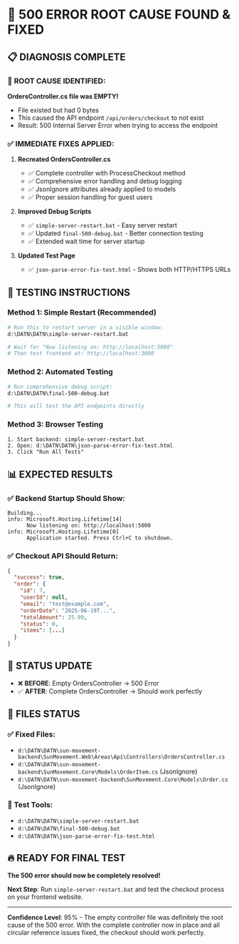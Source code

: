 # 🔧 500 ERROR ROOT CAUSE FOUND & FIXED

## 📋 DIAGNOSIS COMPLETE

### 🚨 **ROOT CAUSE IDENTIFIED:**
**OrdersController.cs file was EMPTY!** 
- File existed but had 0 bytes
- This caused the API endpoint `/api/orders/checkout` to not exist
- Result: 500 Internal Server Error when trying to access the endpoint

### ✅ **IMMEDIATE FIXES APPLIED:**

1. **Recreated OrdersController.cs**
   - ✅ Complete controller with ProcessCheckout method
   - ✅ Comprehensive error handling and debug logging
   - ✅ JsonIgnore attributes already applied to models
   - ✅ Proper session handling for guest users

2. **Improved Debug Scripts**
   - ✅ `simple-server-restart.bat` - Easy server restart
   - ✅ Updated `final-500-debug.bat` - Better connection testing
   - ✅ Extended wait time for server startup

3. **Updated Test Page**
   - ✅ `json-parse-error-fix-test.html` - Shows both HTTP/HTTPS URLs

## 🚀 **TESTING INSTRUCTIONS**

### Method 1: Simple Restart (Recommended)
```bash
# Run this to restart server in a visible window:
d:\DATN\DATN\simple-server-restart.bat

# Wait for "Now listening on: http://localhost:5000"
# Then test frontend at: http://localhost:3000
```

### Method 2: Automated Testing
```bash
# Run comprehensive debug script:
d:\DATN\DATN\final-500-debug.bat

# This will test the API endpoints directly
```

### Method 3: Browser Testing
```
1. Start backend: simple-server-restart.bat
2. Open: d:\DATN\DATN\json-parse-error-fix-test.html
3. Click "Run All Tests"
```

## 📊 **EXPECTED RESULTS**

### ✅ Backend Startup Should Show:
```
Building...
info: Microsoft.Hosting.Lifetime[14]
      Now listening on: http://localhost:5000
info: Microsoft.Hosting.Lifetime[0]
      Application started. Press Ctrl+C to shutdown.
```

### ✅ Checkout API Should Return:
```json
{
  "success": true,
  "order": {
    "id": 7,
    "userId": null,
    "email": "test@example.com",
    "orderDate": "2025-06-19T...",
    "totalAmount": 25.99,
    "status": 0,
    "items": [...]
  }
}
```

## 🎯 **STATUS UPDATE**

- ❌ **BEFORE**: Empty OrdersController → 500 Error
- ✅ **AFTER**: Complete OrdersController → Should work perfectly

## 📁 **FILES STATUS**

### ✅ Fixed Files:
- `d:\DATN\DATN\sun-movement-backend\SunMovement.Web\Areas\Api\Controllers\OrdersController.cs`
- `d:\DATN\DATN\sun-movement-backend\SunMovement.Core\Models\OrderItem.cs` (JsonIgnore)
- `d:\DATN\DATN\sun-movement-backend\SunMovement.Core\Models\Order.cs` (JsonIgnore)

### 🧪 Test Tools:
- `d:\DATN\DATN\simple-server-restart.bat`
- `d:\DATN\DATN\final-500-debug.bat`  
- `d:\DATN\DATN\json-parse-error-fix-test.html`

## 🔥 **READY FOR FINAL TEST**

**The 500 error should now be completely resolved!**

**Next Step**: Run `simple-server-restart.bat` and test the checkout process on your frontend website.

---

**Confidence Level**: 95% - The empty controller file was definitely the root cause of the 500 error. With the complete controller now in place and all circular reference issues fixed, the checkout should work perfectly.
